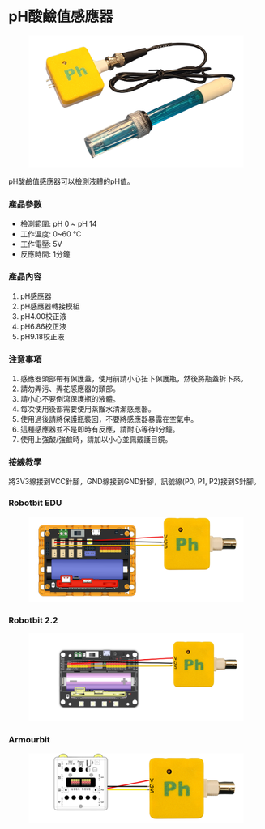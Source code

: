 # pH酸鹼值感應器

<figure><img src="../../.gitbook/assets/ph_ver2.png" alt=""><figcaption></figcaption></figure>

pH酸鹼值感應器可以檢測液體的pH值。

### 產品參數

* 檢測範圍: pH 0 \~ pH 14
* 工作溫度: 0\~60 ℃
* 工作電壓: 5V
* 反應時間: 1分鐘

### 產品內容

1. pH感應器
2. pH感應器轉接模組
3. pH4.00校正液
4. pH6.86校正液
5. pH9.18校正液

### 注意事項

1. 感應器頭部帶有保護蓋，使用前請小心扭下保護瓶，然後將瓶蓋拆下來。
2. 請勿弄污、弄花感應器的頭部。
3. 請小心不要倒瀉保護瓶的液體。
4. 每次使用後都需要使用蒸餾水清潔感應器。
5. 使用過後請將保護瓶裝回，不要將感應器暴露在空氣中。
6. 這種感應器並不是即時有反應，請耐心等待1分鐘。
7. 使用上強酸/強鹼時，請加以小心並佩戴護目鏡。

### 接線教學

將3V3線接到VCC針腳，GND線接到GND針腳，訊號線(P0, P1, P2)接到S針腳。

### Robotbit EDU

<figure><img src="../../.gitbook/assets/ph_edu (1).png" alt=""><figcaption></figcaption></figure>

### Robotbit 2.2

<figure><img src="../../.gitbook/assets/ph_Robotbit2.2 (1).png" alt=""><figcaption></figcaption></figure>

### Armourbit

<figure><img src="../../.gitbook/assets/ph_armourbit (1).png" alt=""><figcaption></figcaption></figure>
